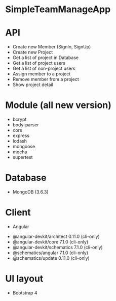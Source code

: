 # SimpleTeamManageApp
# API
  - Create new Member (SignIn, SignUp)
  - Create new Project
  - Get a list of project in Database
  - Get a list of project users
  - Get a list of non-project users
  - Assign member to a project
  - Remove member from a project
  - Show project detail

# Module (all new version)
  - bcrypt
  - body-parser
  - cors
  - express
  - lodash
  - mongoose
  - mocha
  - supertest
 # Database
 - MongoDB (3.6.3)
 # Client
 - Angular
  + @angular-devkit/architect    0.11.0 (cli-only)
  + @angular-devkit/core         7.1.0 (cli-only)
  + @angular-devkit/schematics   7.1.0 (cli-only)
  + @schematics/angular          7.1.0 (cli-only)
  + @schematics/update           0.11.0 (cli-only)
  
  # UI layout
  - Bootstrap 4
